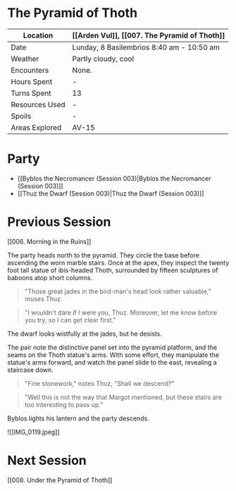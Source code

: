 # The Pyramid of Thoth

| Location | [[Arden Vul]], [[007. The Pyramid of Thoth]] |
| - | - |
| Date | Lunday, 8 Basilembrios 8:40 am - 10:50 am |
| Weather | Partly cloudy, cool |
| Encounters | None. |
| Hours Spent | - |
| Turns Spent | 13 |
| Resources Used | - |
| Spoils | - |
| Areas Explored | AV-15 |

# Party
- [[Byblos the Necromancer (Session 003)|Byblos the Necromancer (Session 003)]]
- [[Thuz the Dwarf (Session 003)|Thuz the Dwarf (Session 003)]]

# Previous Session
[[006. Morning in the Ruins]]

The party heads north to the pyramid. They circle the base before ascending the worn marble stairs. Once at the apex, they inspect the twenty foot tall statue of ibis-headed Thoth, surrounded by fifteen sculptures of baboons atop short columns.

> "Those great jades in the bird-man's head look rather valuable," muses Thuz.

> "I wouldn't dare if I were you, Thuz. Moreover, let me know before you try, so I can get clear first."

The dwarf looks wistfully at the jades, but he desists.

The pair note the distinctive panel set into the pyramid platform, and the seams on the Thoth statue's arms. With some effort, they manipulate the statue's arms forward, and watch the panel slide to the east, revealing a staircase down.

> "Fine stonework," notes Thuz, "Shall we descend?"

> "Well this is not the way that Margot mentioned, but these stairs are too interesting to pass up."

Byblos lights his lantern and the party descends.

![[IMG_0119.jpeg]]

# Next Session
[[008. Under the Pyramid of Thoth]]